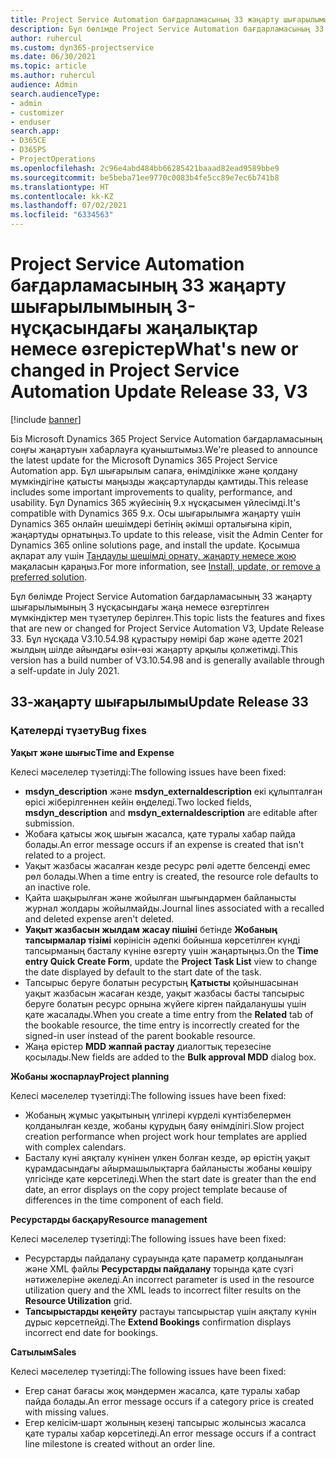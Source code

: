 ```yaml
---
title: Project Service Automation бағдарламасының 33 жаңарту шығарылымының 3-нұсқасындағы жаңалықтар немесе өзгерістер
description: Бұл бөлімде Project Service Automation бағдарламасының 33 жаңарту шығарылымының 3‑нұсқасында қолжетімді мүмкіндіктер мен түзетулер берілген.
author: ruhercul
ms.custom: dyn365-projectservice
ms.date: 06/30/2021
ms.topic: article
ms.author: ruhercul
audience: Admin
search.audienceType:
- admin
- customizer
- enduser
search.app:
- D365CE
- D365PS
- ProjectOperations
ms.openlocfilehash: 2c96e4abd484bb66285421baaad82ead9589bbe9
ms.sourcegitcommit: be5beba71ee9770c0083b4fe5cc89e7ec6b741b8
ms.translationtype: HT
ms.contentlocale: kk-KZ
ms.lasthandoff: 07/02/2021
ms.locfileid: "6334563"
---
```

# <a name="whats-new-or-changed-in-project-service-automation-update-release-33-v3"></a><span data-ttu-id="138bb-103">Project Service Automation бағдарламасының 33 жаңарту шығарылымының 3-нұсқасындағы жаңалықтар немесе өзгерістер</span><span class="sxs-lookup"><span data-stu-id="138bb-103">What's new or changed in Project Service Automation Update Release 33, V3</span></span>

[!include [banner](../includes/psa-now-project-operations.md)]

<span data-ttu-id="138bb-104">Біз Microsoft Dynamics 365 Project Service Automation бағдарламасының соңғы жаңартуын хабарлауға қуаныштымыз.</span><span class="sxs-lookup"><span data-stu-id="138bb-104">We're pleased to announce the latest update for the Microsoft Dynamics 365 Project Service Automation app.</span></span> <span data-ttu-id="138bb-105">Бұл шығарылым сапаға, өнімділікке және қолдану мүмкіндігіне қатысты маңызды жақсартуларды қамтиды.</span><span class="sxs-lookup"><span data-stu-id="138bb-105">This release includes some important improvements to quality, performance, and usability.</span></span> <span data-ttu-id="138bb-106">Бұл Dynamics 365 жүйесінің 9.x нұсқасымен үйлесімді.</span><span class="sxs-lookup"><span data-stu-id="138bb-106">It's compatible with Dynamics 365 9.x.</span></span> <span data-ttu-id="138bb-107">Осы шығарылымға жаңарту үшін Dynamics 365 онлайн шешімдері бетінің әкімші орталығына кіріп, жаңартуды орнатыңыз.</span><span class="sxs-lookup"><span data-stu-id="138bb-107">To update to this release, visit the Admin Center for Dynamics 365 online solutions page, and install the update.</span></span> <span data-ttu-id="138bb-108">Қосымша ақпарат алу үшін [Таңдаулы шешімді орнату, жаңарту немесе жою](/power-platform/admin/install-remove-preferred-solution) мақаласын қараңыз.</span><span class="sxs-lookup"><span data-stu-id="138bb-108">For more information, see [Install, update, or remove a preferred solution](/power-platform/admin/install-remove-preferred-solution).</span></span>

<span data-ttu-id="138bb-109">Бұл бөлімде Project Service Automation бағдарламасының 33 жаңарту шығарылымының 3 нұсқасындағы жаңа немесе өзгертілген мүмкіндіктер мен түзетулер берілген.</span><span class="sxs-lookup"><span data-stu-id="138bb-109">This topic lists the features and fixes that are new or changed for Project Service Automation V3, Update Release 33.</span></span> <span data-ttu-id="138bb-110">Бұл нұсқада V3.10.54.98 құрастыру нөмірі бар және әдетте 2021 жылдың шілде айындағы өзін-өзі жаңарту арқылы қолжетімді.</span><span class="sxs-lookup"><span data-stu-id="138bb-110">This version has a build number of V3.10.54.98 and is generally available through a self-update in July 2021.</span></span>

## <a name="update-release-33"></a><span data-ttu-id="138bb-111">33-жаңарту шығарылымы</span><span class="sxs-lookup"><span data-stu-id="138bb-111">Update Release 33</span></span>

### <a name="bug-fixes"></a><span data-ttu-id="138bb-112">Қателерді түзету</span><span class="sxs-lookup"><span data-stu-id="138bb-112">Bug fixes</span></span>

<span data-ttu-id="138bb-113">**Уақыт және шығыс**</span><span class="sxs-lookup"><span data-stu-id="138bb-113">**Time and Expense**</span></span>

<span data-ttu-id="138bb-114">Келесі мәселелер түзетілді:</span><span class="sxs-lookup"><span data-stu-id="138bb-114">The following issues have been fixed:</span></span>

- <span data-ttu-id="138bb-115">**msdyn_description** және **msdyn_externaldescription** екі құлыпталған өрісі жіберілгеннен кейін өңделеді.</span><span class="sxs-lookup"><span data-stu-id="138bb-115">Two locked fields, **msdyn_description** and **msdyn_externaldescription** are editable after submission.</span></span>
- <span data-ttu-id="138bb-116">Жобаға қатысы жоқ шығын жасалса, қате туралы хабар пайда болады.</span><span class="sxs-lookup"><span data-stu-id="138bb-116">An error message occurs if an expense is created that isn't related to a project.</span></span>
- <span data-ttu-id="138bb-117">Уақыт жазбасы жасалған кезде ресурс рөлі әдетте белсенді емес рөл болады.</span><span class="sxs-lookup"><span data-stu-id="138bb-117">When a time entry is created, the resource role defaults to an inactive role.</span></span>
- <span data-ttu-id="138bb-118">Қайта шақырылған және жойылған шығындармен байланысты журнал жолдары жойылмайды.</span><span class="sxs-lookup"><span data-stu-id="138bb-118">Journal lines associated with a recalled and deleted expense aren't deleted.</span></span>
- <span data-ttu-id="138bb-119">**Уақыт жазбасын жылдам жасау пішіні** бетінде **Жобаның тапсырмалар тізімі** көрінісін әдепкі бойынша көрсетілген күнді тапсырманың басталу күніне өзгерту үшін жаңартыңыз.</span><span class="sxs-lookup"><span data-stu-id="138bb-119">On the **Time entry Quick Create Form**, update the **Project Task List** view to change the date displayed by default to the start date of the task.</span></span>
- <span data-ttu-id="138bb-120">Тапсырыс беруге болатын ресурстың **Қатысты** қойыншасынан уақыт жазбасын жасаған кезде, уақыт жазбасы басты тапсырыс беруге болатын ресурс орнына жүйеге кірген пайдаланушы үшін қате жасалады.</span><span class="sxs-lookup"><span data-stu-id="138bb-120">When you create a time entry from the **Related** tab of the bookable resource, the time entry is incorrectly created for the signed-in user instead of the parent bookable resource.</span></span>
- <span data-ttu-id="138bb-121">Жаңа өрістер **MDD жаппай растау** диалогтық терезесіне қосылады.</span><span class="sxs-lookup"><span data-stu-id="138bb-121">New fields are added to the **Bulk approval MDD** dialog box.</span></span>

<span data-ttu-id="138bb-122">**Жобаны жоспарлау**</span><span class="sxs-lookup"><span data-stu-id="138bb-122">**Project planning**</span></span>

<span data-ttu-id="138bb-123">Келесі мәселелер түзетілді:</span><span class="sxs-lookup"><span data-stu-id="138bb-123">The following issues have been fixed:</span></span>
- <span data-ttu-id="138bb-124">Жобаның жұмыс уақытының үлгілері күрделі күнтізбелермен қолданылған кезде, жобаны құрудың баяу өнімділігі.</span><span class="sxs-lookup"><span data-stu-id="138bb-124">Slow project creation performance when project work hour templates are applied with complex calendars.</span></span>
- <span data-ttu-id="138bb-125">Басталу күні аяқталу күнінен үлкен болған кезде, әр өрістің уақыт құрамдасындағы айырмашылықтарға байланысты жобаны көшіру үлгісінде қате көрсетіледі.</span><span class="sxs-lookup"><span data-stu-id="138bb-125">When the start date is greater than the end date, an error displays on the copy project template because of differences in the time component of each field.</span></span>

<span data-ttu-id="138bb-126">**Ресурстарды басқару**</span><span class="sxs-lookup"><span data-stu-id="138bb-126">**Resource management**</span></span>

<span data-ttu-id="138bb-127">Келесі мәселелер түзетілді:</span><span class="sxs-lookup"><span data-stu-id="138bb-127">The following issues have been fixed:</span></span>
- <span data-ttu-id="138bb-128">Ресурстарды пайдалану сұрауында қате параметр қолданылған және XML файлы **Ресурстарды пайдалану** торында қате сүзгі нәтижелеріне әкеледі.</span><span class="sxs-lookup"><span data-stu-id="138bb-128">An incorrect parameter is used in the resource utilization query and the XML leads to incorrect filter results on the **Resource Utilization** grid.</span></span>
- <span data-ttu-id="138bb-129">**Тапсырыстарды кеңейту** растауы тапсырыстар үшін аяқталу күнін дұрыс көрсетпейді.</span><span class="sxs-lookup"><span data-stu-id="138bb-129">The **Extend Bookings** confirmation displays incorrect end date for bookings.</span></span>

<span data-ttu-id="138bb-130">**Сатылым**</span><span class="sxs-lookup"><span data-stu-id="138bb-130">**Sales**</span></span>

<span data-ttu-id="138bb-131">Келесі мәселелер түзетілді:</span><span class="sxs-lookup"><span data-stu-id="138bb-131">The following issues have been fixed:</span></span>
- <span data-ttu-id="138bb-132">Егер санат бағасы жоқ мәндермен жасалса, қате туралы хабар пайда болады.</span><span class="sxs-lookup"><span data-stu-id="138bb-132">An error message occurs if a category price is created with missing values.</span></span>
- <span data-ttu-id="138bb-133">Егер келісім‑шарт жолының кезеңі тапсырыс жолынсыз жасалса қате туралы хабар көрсетіледі.</span><span class="sxs-lookup"><span data-stu-id="138bb-133">An error message occurs if a contract line milestone is created without an order line.</span></span>
